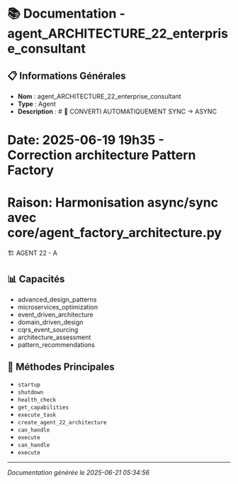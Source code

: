 # 📚 Documentation - agent_ARCHITECTURE_22_enterprise_consultant

## 📋 Informations Générales
- **Nom** : agent_ARCHITECTURE_22_enterprise_consultant
- **Type** : Agent
- **Description** : # 🔧 CONVERTI AUTOMATIQUEMENT SYNC → ASYNC
# Date: 2025-06-19 19h35 - Correction architecture Pattern Factory
# Raison: Harmonisation async/sync avec core/agent_factory_architecture.py

🏗️ AGENT 22 - A

## 📊 Capacités
- advanced_design_patterns
- microservices_optimization
- event_driven_architecture
- domain_driven_design
- cqrs_event_sourcing
- architecture_assessment
- pattern_recommendations

## 🔧 Méthodes Principales
- `startup`
- `shutdown`
- `health_check`
- `get_capabilities`
- `execute_task`
- `create_agent_22_architecture`
- `can_handle`
- `execute`
- `can_handle`
- `execute`

---
*Documentation générée le 2025-06-21 05:34:56*

